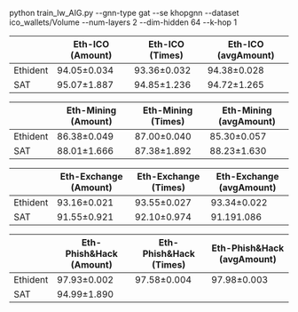 python train_lw_AIG.py --gnn-type gat --se khopgnn --dataset ico_wallets/Volume --num-layers 2  --dim-hidden 64 --k-hop 1


|          | Eth-ICO (Amount) | Eth-ICO (Times) | Eth-ICO (avgAmount) |
|----------|------------------|-----------------|---------------------| 
| Ethident | 94.05±0.034      | 93.36±0.032     | 94.38±0.028         |
| SAT      | 95.07±1.887      | 94.85±1.236     | 94.72±1.265         |


|          | Eth-Mining (Amount) | Eth-Mining (Times) | Eth-Mining (avgAmount) | 
|----------|---------------------|--------------------|------------------------| 
| Ethident | 86.38±0.049         | 87.00±0.040        | 85.30±0.057            |
| SAT      | 88.01±1.666         | 87.38±1.892        | 88.23±1.630            |



|          | Eth-Exchange (Amount) | Eth-Exchange (Times) | Eth-Exchange (avgAmount) | 
|----------|-----------------------|----------------------|--------------------------|
| Ethident | 93.16±0.021           | 93.55±0.027          | 93.34±0.022              |
| SAT      | 91.55±0.921           | 92.10±0.974          | 91.191.086               |


|          | Eth-Phish&Hack (Amount) | Eth-Phish&Hack (Times) | Eth-Phish&Hack (avgAmount) | 
|----------|-------------------------|-------------------|----------------------|
| Ethident | 97.93±0.002             | 97.58±0.004       | 97.98±0.003          |
| SAT      | 94.99±1.890             |                   |                      |